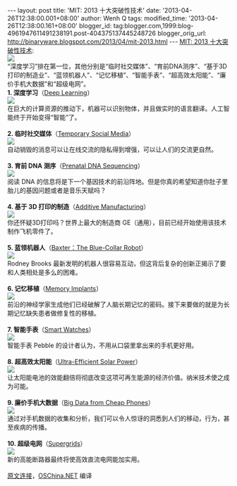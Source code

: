 --- layout: post title: 'MIT: 2013 十大突破性技术' date:
'2013-04-26T12:38:00.001+08:00' author: Wenh Q tags: modified\_time:
'2013-04-26T12:38:00.161+08:00' blogger\_id:
tag:blogger.com,1999:blog-4961947611491238191.post-404375137445248726
blogger\_orig\_url: http://binaryware.blogspot.com/2013/04/mit-2013.html
--- [MIT: 2013
十大突破性技术](http://www.oschina.net/news/39966/mit-10-breatthrough-technologies):
\
![](http://static.oschina.net/uploads/space/2013/0426/102429_SSCv_28.png)\
“深度学习”排在第一位，其他分别是“临时社交媒体”、“育前DNA测序”、“基于3D打印的制造业”、“蓝领机器人”、“记忆移植”、“智能手表”、“超高效太阳能”、“廉价手机大数据”和“超级电网”。\
**1. 深度学习**（[Deep
Learning](http://www.technologyreview.com/featuredstory/513696/deep-learning/)）\
![](http://static.oschina.net/uploads/img/201304/26112935_puxD.jpg)\
在巨大的计算资源的推动下，机器可以识别物体，并且做实时的语言翻译。人工智能终于开始变得“智能”了。\
\
**2. 临时社交媒体**（[Temporary Social
Media](http://www.technologyreview.com/featuredstory/513731/temporary-social-media/)）\
![](http://static.oschina.net/uploads/img/201304/26112935_kld2.jpg)\
自动销毁的消息可以让在线交流的隐私得到增强，可以让人们的交流更自然。\
\
**3. 育前 DNA 测序**（[Prenatal DNA
Sequencing](http://www.technologyreview.com/featuredstory/513691/prenatal-dna-sequencing/)）\
![](http://static.oschina.net/uploads/img/201304/26112935_y7mg.jpg)\
阅读 DNA
的信息将是下一个基因技术的前沿阵地。但是你真的希望知道你肚子里胎儿的基因问题或者是音乐天赋吗？\
\
**4. 基于 3D 打印的制造**（[Additive
Manufacturing](http://www.technologyreview.com/featuredstory/513716/additive-manufacturing/)）\
![](http://static.oschina.net/uploads/img/201304/26112935_hcXi.jpg)\
你还怀疑3D打印吗？世界上最大的制造商
GE（通用），目前已经开始使用该技术制作飞机零件了。\
\
**5. 蓝领机器人**（[Baxter：The Blue-Collar
Robot](http://www.technologyreview.com/featuredstory/513746/baxter-the-blue-collar-robot/)）\
![](http://static.oschina.net/uploads/img/201304/26112935_wyy8.jpg)\
Rodney Brooks
最新发明的机器人很容易互动，但这背后复杂的创新正揭示了要和人类相处是多么的困难。\
\
**6. 记忆移植**（[Memory
Implants](http://www.technologyreview.com/featuredstory/513681/memory-implants/)）\
![](http://static.oschina.net/uploads/img/201304/26112935_xunE.jpg)\
前沿的神经学家生成他们已经破解了人脑长期记忆的密码。接下来要做的就是为长期记忆缺失患者做修复性的移植。\
\
**7. 智能手表**（[Smart
Watches](http://www.technologyreview.com/featuredstory/513376/smart-watches/)）\
![](http://static.oschina.net/uploads/img/201304/26112936_kjQs.jpg)\
智能手表 Pebble 的设计者认为，不用从口袋里拿出来的手机更好用。\
\
**8. 超高效太阳能**（[Ultra-Efficient Solar
Power](http://www.technologyreview.com/featuredstory/513671/ultra-efficient-solar-power/)）\
![](http://static.oschina.net/uploads/img/201304/26112936_mVeN.jpg)\
让太阳能电池的效能翻倍将彻底改变这项可再生能源的经济价值。纳米技术使之成为可能。\
\
**9. 廉价手机大数据**（[Big Data from Cheap
Phones](http://www.technologyreview.com/featuredstory/513721/big-data-from-cheap-phones/)）\
![](http://static.oschina.net/uploads/img/201304/26112936_HZwg.jpg)\
通过对手机数据的收集和分析，我们可以令人惊讶的洞悉到人们的移动，行为，甚至疾病的传播。\
\
**10.
超级电网**（[Supergrids](http://www.technologyreview.com/featuredstory/513736/supergrids/)）\
![](http://static.oschina.net/uploads/img/201304/26112936_J8E5.jpg)\
新的高能断路器最终将使高效直流电网能加实用。\
\
[原文连接](http://www.technologyreview.com/lists/breakthrough-technologies/2013/)，[OSChina.NET](http://www.oschina.net/)
编译
